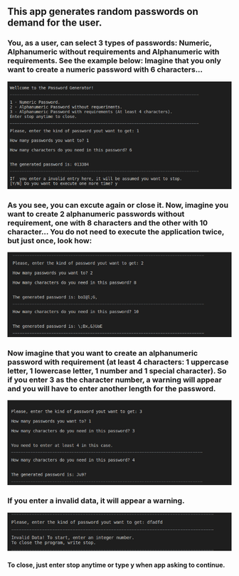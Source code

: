 <h2>This app generates random passwords on demand for the user.</h2>

<h3>You, as a user, can select 3 types of passwords: Numeric, Alphanumeric without requirements and Alphanumeric with requirements. See the example below:
Imagine that you only want to create a numeric password with 6 characters...</h3>

<img src="https://github.com/jgmarquesm/Python/blob/main/Password-Generator/img/example1.png" alt="Show 3 options of passwords to the user. 1 - Numeric, 2 - Alphanumeric, 3 - Alphanumeric with requirements. We select 1 with 6 characters.">

<h3>As you see, you can excute again or close it. Now, imagine you want to create 2 alphanumeric passwords without requirement, one with 8 characters and the other with 10 character... You do not need to execute the application twice, but just once, look how:</h3>

<img src="https://github.com/jgmarquesm/Python/blob/main/Password-Generator/img/example2.png" alt="Executing the app again, but now we want 2 Alphanumeric passwords, one with 8 characters and other with 10.">

<h3>Now imagine that you want to create an alphanumeric password with requirement (at least 4 characters: 1 uppercase letter, 1 lowercase letter, 1 number and 1 special character). So if you enter 3 as the character number, a warning will appear and you will have to enter another length for the password.</h3>

<img src="https://github.com/jgmarquesm/Python/blob/main/Password-Generator/img/example3.png" alt="Selecting Alphanumeric password with requirements with lenght 3 and after the warning with length 4.">

<h3>If you enter a invalid data, it will appear a warning.</h3>

<img src="https://github.com/jgmarquesm/Python/blob/main/Password-Generator/img/example4.png" alt="Invalid data warning.">

<h4>To close, just enter stop anytime or type y when app asking to continue.</h4>
